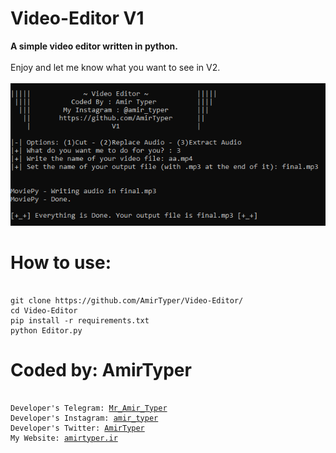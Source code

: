 # Video-Editor V1
<b> A simple video editor written in python.</b>
<br />
<br />
Enjoy and let me know what you want to see in V2.
<br />
<br />
<img src="img.png" />
<br />

# How to use:
<pre><code>
git clone https://github.com/AmirTyper/Video-Editor/
cd Video-Editor
pip install -r requirements.txt
python Editor.py
</code></pre>

# Coded by: AmirTyper
<pre><code>
Developer's Telegram: <a href="https://t.me/Mr_Amir_Typer">Mr_Amir_Typer</a>
Developer's Instagram: <a href="https://instagram.com/amir_typer">amir_typer</a>
Developer's Twitter: <a href="https://twitter.com/AmirTyper">AmirTyper</a>
My Website: <a href="https://amirtyper.ir">amirtyper.ir</a>
</code></pre>
